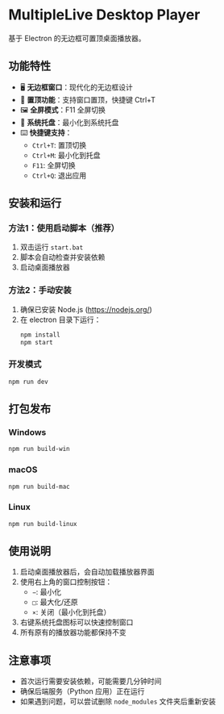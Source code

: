 # MultipleLive Desktop Player

基于 Electron 的无边框可置顶桌面播放器。

## 功能特性

- 🖥️ **无边框窗口**：现代化的无边框设计
- 📌 **置顶功能**：支持窗口置顶，快捷键 Ctrl+T
- 🖼️ **全屏模式**：F11 全屏切换
- 📱 **系统托盘**：最小化到系统托盘
- ⌨️ **快捷键支持**：
  - `Ctrl+T`: 置顶切换
  - `Ctrl+M`: 最小化到托盘
  - `F11`: 全屏切换
  - `Ctrl+Q`: 退出应用

## 安装和运行

### 方法1：使用启动脚本（推荐）
1. 双击运行 `start.bat`
2. 脚本会自动检查并安装依赖
3. 启动桌面播放器

### 方法2：手动安装
1. 确保已安装 Node.js (https://nodejs.org/)
2. 在 electron 目录下运行：
   ```bash
   npm install
   npm start
   ```

### 开发模式
```bash
npm run dev
```

## 打包发布

### Windows
```bash
npm run build-win
```

### macOS
```bash
npm run build-mac
```

### Linux
```bash
npm run build-linux
```

## 使用说明

1. 启动桌面播放器后，会自动加载播放器界面
2. 使用右上角的窗口控制按钮：
   - `−`: 最小化
   - `□`: 最大化/还原
   - `×`: 关闭（最小化到托盘）
3. 右键系统托盘图标可以快速控制窗口
4. 所有原有的播放器功能都保持不变

## 注意事项

- 首次运行需要安装依赖，可能需要几分钟时间
- 确保后端服务（Python 应用）正在运行
- 如果遇到问题，可以尝试删除 `node_modules` 文件夹后重新安装

